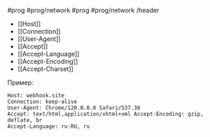 #prog #prog/network  #prog #prog/network /header

- [[Host]]
- [[Connection]]
- [[User-Agent]]
- [[Accept]]
- [[Accept-Language]]
- [[Accept-Encoding]]
- [[Accept-Charset]]

Пример:
```http
Host: webhook.site
Connection: keep-alive
User-Agent: Chrome/120.0.0.0 Safari/537.36
Accept: text/html,application/xhtml+xml Accept-Encoding: gzip, deflate, br
Accept-Language: ru-RU, ru
```
